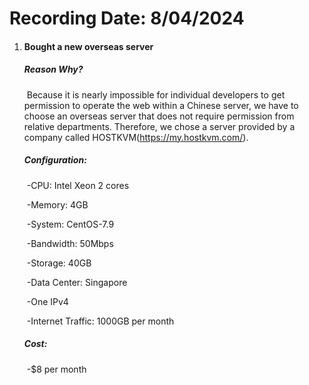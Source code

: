 # Recording Date: 8/04/2024

1. #### Bought a new overseas server

   ##### Reason Why?

   ​	Because it is nearly impossible for individual developers to get permission to operate the web within a Chinese server, we have to choose an overseas server that does not require permission from relative departments. Therefore, we chose a server provided by a company called HOSTKVM(https://my.hostkvm.com/). 

   ##### Configuration:

   ​	-CPU: Intel Xeon 2 cores

   ​	-Memory: 4GB

   ​	-System: CentOS-7.9

   ​	-Bandwidth: 50Mbps

   ​	-Storage: 40GB

   ​	-Data Center: Singapore

   ​	-One IPv4

   ​	-Internet Traffic: 1000GB per month

   ##### Cost:

   ​	-$8 per month

   

​	



